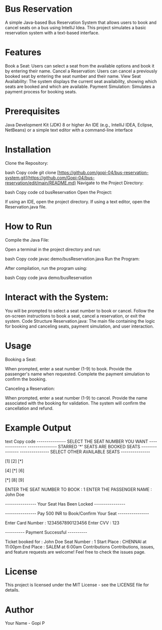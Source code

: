 # Bus Reservation

A simple Java-based Bus Reservation System that allows users to book and cancel seats on a bus using IntelliJ Idea. This project simulates a basic reservation system with a text-based interface.

# Features
Book a Seat: Users can select a seat from the available options and book it by entering their name.
Cancel a Reservation: Users can cancel a previously booked seat by entering the seat number and their name.
View Seat Availability: The system displays the current seat availability, showing which seats are booked and which are available.
Payment Simulation: Simulates a payment process for booking seats.
# Prerequisites
Java Development Kit (JDK) 8 or higher
An IDE (e.g., IntelliJ IDEA, Eclipse, NetBeans) or a simple text editor with a command-line interface
# Installation
Clone the Repository:

bash
Copy code
git clone [https://github.com/gopi-04/bus-reservation-system.git](https://github.com/Gopi-04/bus-reservation/edit/main/README.md)
Navigate to the Project Directory:

bash
Copy code
cd busReservation
Open the Project:

If using an IDE, open the project directory.
If using a text editor, open the Reservation.java file.
# How to Run
Compile the Java File:

Open a terminal in the project directory and run:

bash
Copy code
javac demo/busReservation.java
Run the Program:

After compilation, run the program using:

bash
Copy code
java demo/busReservation
# Interact with the System:

You will be prompted to select a seat number to book or cancel.
Follow the on-screen instructions to book a seat, cancel a reservation, or exit the system.
Code Structure
Reservation.java: The main file containing the logic for booking and canceling seats, payment simulation, and user interaction.
# Usage
Booking a Seat:

When prompted, enter a seat number (1-9) to book.
Provide the passenger's name when requested.
Complete the payment simulation to confirm the booking.

Canceling a Reservation:

When prompted, enter a seat number (1-9) to cancel.
Provide the name associated with the booking for validation.
The system will confirm the cancellation and refund.
# Example Output
text
Copy code
---------------   SELECT THE SEAT NUMBER YOU WANT   ---------------
---------------   STARRED '*' SEATS ARE BOOKED SEATS   ---------------
---------------   SELECT OTHER AVAILABLE SEATS   ---------------

[1]  [2]  [*]  

[4]  [*]  [6]  

[*]  [8]  [9]  

ENTER THE SEAT NUMBER TO BOOK : 1
ENTER THE PASSENGER NAME : John Doe

---------------- Your Seat Has Been Locked ----------------

---------------- Pay 500 INR to Book/Confirm Your Seat ----------------

Enter Card Number : 1234567890123456
Enter CVV : 123

----------  Payment Successful  ----------

Ticket booked for : John Doe
Seat Number       : 1
Start Place       : CHENNAI at 11:00pm
End Place         : SALEM at 6:00am
Contributions
Contributions, issues, and feature requests are welcome! Feel free to check the issues page.

# License
This project is licensed under the MIT License - see the LICENSE file for details.

# Author
Your Name - Gopi P
